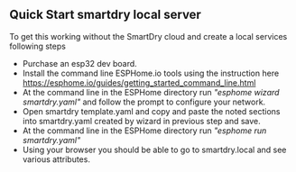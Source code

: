 ## Quick Start smartdry local server

To get this working without the SmartDry cloud and create a local services following steps

* Purchase an esp32 dev board. 
* Install the command line ESPHome.io tools using the instruction here https://esphome.io/guides/getting_started_command_line.html
* At the command line in the ESPHome directory run <i>"esphome wizard smartdry.yaml"</i> and follow the prompt to configure your network.
* Open smartdry template.yaml and copy and paste the noted sections into smartdry.yaml created by wizard in previous step and save.
* At the command line in the ESPHome directory run <i>"esphome run smartdry.yaml"</i>
* Using your browser you should be able to go to smartdry.local and see various attributes. 

